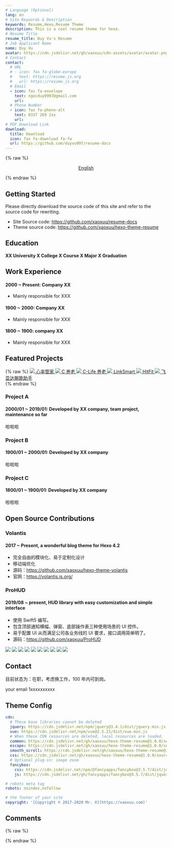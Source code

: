 ```yaml
---
# Language (Optional)
lang: en
# Site Keywords & Description
keywords: Resume,Hexo,Resume Theme
description: This is a cool resume theme for hexo.
# Resume Title
resume_title: Duy Vu's Resume
# Job Applicant Name
name: Duy Vu
avatar: https://cdn.jsdelivr.net/gh/xaoxuu/cdn-assets/avatar/avatar.png
# Contact
contact:
  # URL
  # - icon: fas fa-globe-europe
  #   text: https://resume.js.org
  #   url: https://resume.js.org
  # Email
  - icon: fas fa-envelope
    text: ngocduy0997@gmail.com
    url:
  # Phone Number
  - icon: fas fa-phone-alt
    text: 0337 269 2xx
    url:
# PDF Download Link
download:
  title: Download
  icon: fas fa-download fa-fw
  url: https://github.com/duyvu997/resume-docs
---
```


{% raw %}

<center>
<a href='/'>English</a>
</center>

{% endraw %}

## <i class="fas fa-bookmark"></i> Getting Started

Please directly download the source code of this site and refer to the source code for rewriting.

- Site Source code: https://github.com/xaoxuu/resume-docs
- Theme source code: https://github.com/xaoxuu/hexo-theme-resume

## <i class="fas fa-user-graduate"></i> Education

**XX University X College X Course X Major X Graduation**

## <i class="fas fa-user-tie"></i> Work Experience

#### 2000 ~ Present: Company XX

- Mainly responsible for XXX

#### 1900 ~ 2000: Company XX

- Mainly responsible for XXX

#### 1800 ~ 1900: company XX

- Mainly responsible for XXX

## <i class="fas fa-award"></i> Featured Projects

{% raw %}
<btns rounded>
<a href='https://apps.apple.com/cn/app/heart-mate-pro-hrm-utility/id1463348922?ls=1'>
<img src='https://cdn.jsdelivr.net/gh/xaoxuu/cdn-assets/proj/heartmate/icon.png'>
心率管家
</a>
<a href='https://apps.apple.com/cn/app/c%E5%85%BB%E8%80%81/id1458315594'>
<img src='https://cdn.jsdelivr.net/gh/xaoxuu/cdn-assets/proj/het-cyanglao/icon.png'>
C 养老
</a>
<a href='https://apps.apple.com/cn/app/c-life%E5%85%BB%E8%80%81/id1393937890'>
<img src='https://cdn.jsdelivr.net/gh/xaoxuu/cdn-assets/proj/het-clife/icon.png'>
C-Life 养老
</a>
<a href='https://apps.apple.com/cn/app/linksmart/id1109303355'>
<img src='https://cdn.jsdelivr.net/gh/xaoxuu/cdn-assets/proj/ht-linksmart/icon.png'>
LinkSmart
</a>
<a href='https://apps.apple.com/cn/app/hitfit/id1207738581'>
<img src='https://cdn.jsdelivr.net/gh/xaoxuu/cdn-assets/proj/ht-hitfit/icon.png'>
HitFit
</a>
<a href='https://apps.apple.com/cn/app/%E8%85%95%E8%83%BD%E5%8A%A9%E6%89%8B/id1138242219'>
<img src='https://cdn.jsdelivr.net/gh/xaoxuu/cdn-assets/proj/ht-fiyta/icon.png'>
飞亚达腕能助手
</a>
</btns><br>
{% endraw %}

### Project A

#### 2000/01 ~ 2019/01: Developed by XX company, team project, maintenance so far

啦啦啦

### Project B

#### 1900/01 ~ 2000/01: Developed by XX company

啦啦啦

### Project C

#### 1800/01 ~ 1900/01: Developed by XX company

啦啦啦

## <i class="fab fa-github"></i> Open Source Contributions

### Volantis

#### 2017 ~ Present, a wonderful blog theme for Hexo 4.2

- 完全自由的模块化、易于定制化设计
- 移动端优化
- 源码：https://github.com/xaoxuu/hexo-theme-volantis
- 官网：https://volantis.js.org/

### ProHUD

#### 2019/08 ~ present, HUD library with easy customization and simple interface

- 使用 Swift5 编写。
- 包含顶部通知横幅、弹窗、底部操作表三种使用场景的 UI 控件。
- 易于配置 UI 从而满足公司各业务线的 UI 要求，接口调用简单明了。
- 源码：https://github.com/xaoxuu/ProHUD

<fancybox>
<img src='https://cdn.jsdelivr.net/gh/xaoxuu/cdn-assets/proj/prohud/screenshot01.png'>
<img src='https://cdn.jsdelivr.net/gh/xaoxuu/cdn-assets/proj/prohud/screenshot02.png'>
<img src='https://cdn.jsdelivr.net/gh/xaoxuu/cdn-assets/proj/prohud/screenshot03.png'>
<img src='https://cdn.jsdelivr.net/gh/xaoxuu/cdn-assets/proj/prohud/screenshot04.png'>
<img src='https://cdn.jsdelivr.net/gh/xaoxuu/cdn-assets/proj/prohud/screenshot05.png'>
<img src='https://cdn.jsdelivr.net/gh/xaoxuu/cdn-assets/proj/prohud/screenshot06.png'>
<img src='https://cdn.jsdelivr.net/gh/xaoxuu/cdn-assets/proj/prohud/screenshot07.png'>
<img src='https://cdn.jsdelivr.net/gh/xaoxuu/cdn-assets/proj/prohud/screenshot08.png'>
<img src='https://cdn.jsdelivr.net/gh/xaoxuu/cdn-assets/proj/prohud/screenshot09.png'>
<img src='https://cdn.jsdelivr.net/gh/xaoxuu/cdn-assets/proj/prohud/screenshot10.png'>
</fancybox>

## <i class="fas fa-phone-alt"></i> Contact

目前状态为：在职，考虑换工作，100 年内可到岗。

<i class="fas fa-envelope fa-fw"></i> your email
<i class="fas fa-phone-alt fa-fw"></i> 1xxxxxxxxxx

## Theme Config

```yaml
cdn:
  # These base libraries cannot be deleted
  jquery: https://cdn.jsdelivr.net/npm/jquery@3.4.1/dist/jquery.min.js
  vue: https://cdn.jsdelivr.net/npm/vue@2.5.21/dist/vue.min.js
  # When these CDN resources are deleted, local resources are loaded.
  common: https://cdn.jsdelivr.net/gh/xaoxuu/hexo-theme-resume@1.0.0/source/js/common.js
  escape: https://cdn.jsdelivr.net/gh/xaoxuu/hexo-theme-resume@1.0.0/source/js/css.escape.js
  smooth_scroll: https://cdn.jsdelivr.net/gh/xaoxuu/hexo-theme-resume@1.0.0/source/js/smooth-scroll.min.js
  css: https://cdn.jsdelivr.net/gh/xaoxuu/hexo-theme-resume@1.0.0/source/css/style.min.css
  # Optional plug-in: image zoom
  fancybox:
    css: https://cdn.jsdelivr.net/npm/@fancyapps/fancybox@3.5.7/dist/jquery.fancybox.min.css
    js: https://cdn.jsdelivr.net/gh/fancyapps/fancybox@3.5.7/dist/jquery.fancybox.min.js

# robots meta tag
robots: noindex,nofollow

# the footer of your site
copyright: '[Copyright © 2017-2020 Mr. X](https://xaoxuu.com)'
```

## Comments

{% raw %}

<script src="https://utteranc.es/client.js"
        repo="xaoxuu/hexo-theme-resume"
        issue-number="17"
        theme="github-light"
        crossorigin="anonymous"
        async>
</script>

{% endraw %}

